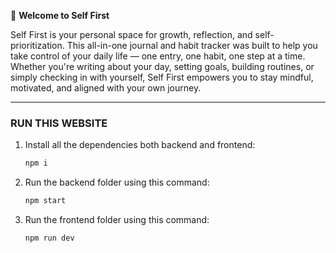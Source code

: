🌱 **Welcome to Self First**

Self First is your personal space for growth, reflection, and self-prioritization. This all-in-one journal and habit tracker was built to help you take control of your daily life — one entry, one habit, one step at a time. Whether you're writing about your day, setting goals, building routines, or simply checking in with yourself, Self First empowers you to stay mindful, motivated, and aligned with your own journey.

---

### RUN THIS WEBSITE

1. Install all the dependencies both backend and frontend:
    ```bash
    npm i
    ```

2. Run the backend folder using this command:
    ```bash
    npm start
    ```

3. Run the frontend folder using this command:
    ```bash
    npm run dev
    ```
